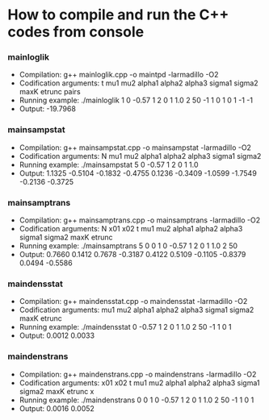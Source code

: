 
How to compile and run the C++ codes from console 
=================================================

### mainloglik

 - Compilation: g++ mainloglik.cpp -o maintpd -larmadillo -O2
 - Codification arguments: t mu1 mu2 alpha1 alpha2 alpha3 sigma1 sigma2 maxK etrunc pairs
 - Running example: ./mainloglik 1 0 -0.57 1 2 0 1 1.0 2 50 -1 1 0 1 0 1 -1 -1
 - Output: -19.7968

### mainsampstat

 - Compilation: g++ mainsampstat.cpp -o mainsampstat -larmadillo -O2
 - Codification arguments: N mu1 mu2 alpha1 alpha2 alpha3 sigma1 sigma2
 - Running example: ./mainsampstat 5 0 -0.57 1 2 0 1 1.0
 - Output: 1.1325  -0.5104  -0.1832  -0.4755   0.1236  -0.3409  -1.0599  -1.7549  -0.2136  -0.3725

### mainsamptrans

 - Compilation: g++ mainsamptrans.cpp -o mainsamptrans -larmadillo -O2
 - Codification arguments: N x01 x02 t mu1 mu2 alpha1 alpha2 alpha3 sigma1 sigma2 maxK etrunc
 - Running example: ./mainsamptrans 5 0 0 1 0 -0.57 1 2 0 1 1.0 2 50
 - Output: 0.7660   0.1412   0.7678  -0.3187   0.4122   0.5109  -0.1105  -0.8379   0.0494  -0.5586


### maindensstat

 - Compilation: g++ maindensstat.cpp -o maindensstat -larmadillo -O2
 - Codification arguments: mu1 mu2 alpha1 alpha2 alpha3 sigma1 sigma2 maxK etrunc
 - Running example: ./maindensstat 0 -0.57 1 2 0 1 1.0 2 50 -1 1 0 1
 - Output: 0.0012   0.0033

### maindenstrans

 - Compilation: g++ maindenstrans.cpp -o maindenstrans -larmadillo -O2
 - Codification arguments: x01 x02 t mu1 mu2 alpha1 alpha2 alpha3 sigma1 sigma2 maxK etrunc x
 - Running example: ./maindenstrans 0 0 1 0 -0.57 1 2 0 1 1.0 2 50 -1 1 0 1
 - Output: 0.0016   0.0052

